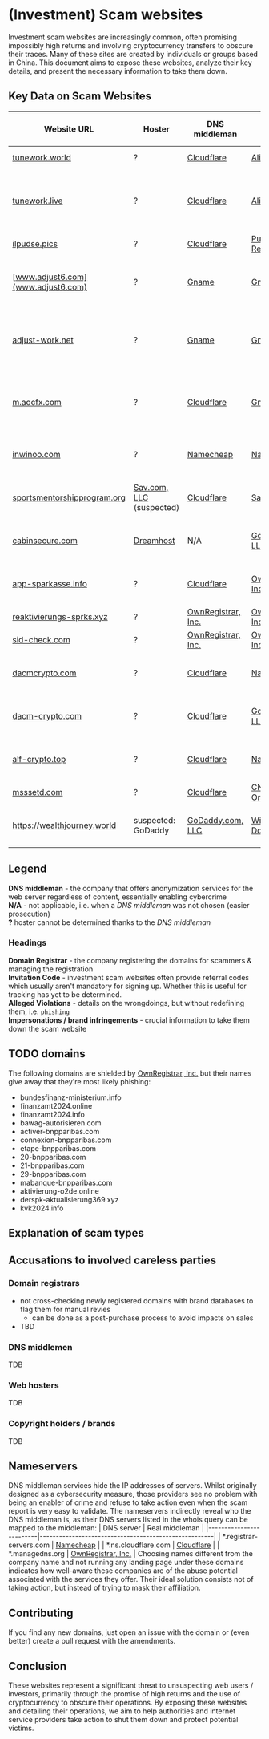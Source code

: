 # (Investment) Scam websites

Investment scam websites are increasingly common, often promising impossibly high returns and involving cryptocurrency transfers to obscure their traces. Many of these sites are created by individuals or groups based in China. This document aims to expose these websites, analyze their key details, and present the necessary information to take them down.

## Key Data on Scam Websites

| Website URL          | Hoster         | DNS middleman | Domain Registrar | Invitation Code | Alleged Violations | Impersonations / brand infringements |
|----------------------|----------------|--------------------|------------------|-----------------|--------------------------------------|-------------------------------------------|
| [tunework.world](https://tunework.world) | ? | [Cloudflare](https://www.cloudflare.com/trust-hub/reporting-abuse) | [Alibaba](https://www.alibabacloud.com/domain) |  `HK3YNF` | redirects to tunework.live | - |
| [tunework.live](https://tunework.live) | ? | [Cloudflare](https://www.cloudflare.com/trust-hub/reporting-abuse) | [Alibaba](https://www.alibabacloud.com/domain) | `HK3YNF` | cryptocurrency investment scam advertised as a work opportunity | alleges to be partners with Google, Apple, Microsoft, Meta, TikTok, and |
| [ilpudse.pics](https://ilpudse.pics) | ? | [Cloudflare](https://www.cloudflare.com/trust-hub/reporting-abuse) | [Public Domain Registry](https://publicdomainregistry.com) | - | investment scam | pretends to be [Spiegel](https://www.spiegel.de) |
| [www.adjust6.com](www.adjust6.com) | ? | [Gname](https://www.gname.com) | [Gname](https://www.gname.com) | - | forwards to [a WhatsApp number](https://api.whatsapp.com/send/?phone=447562167485&text&type=phone_number&app_absent=0) which tells you to visit [adjust-work.net](https://www.adjust-work.net) | [adjust.com](https://www.adjust.com) |
| [adjust-work.net](https://www.adjust-work.net) | ? | [Gname](https://www.gname.com) | [Gname](https://www.gname.com) | `bWejuP` | Cryptocurrency investment scam involving the Telegram number +33745348532 | using the name and logo of [adjust.com](https://www.adjust.com) |
| [m.aocfx.com](https://m.aocfx.com) | ? | [Cloudflare](https://www.cloudflare.com/trust-hub/reporting-abuse) | [Gname](https://www.gname.com) | `BUOYGV` | cryptocurrency investment scam involving the Telegram username `BainCapitalDelia` | impersonates [BainCapital](https://www.baincapital.com) in WhatsApp & uses their logo |
| [inwinoo.com](https://inwinoo.com) | ? | [Namecheap](http://www.namecheap.com) | [Namecheap](http://www.namecheap.com) | - | collecting contact data for an investment scam | [Tagesschau](https://www.tagesschau.de) |
| [sportsmentorshipprogram.org](http://sportsmentorshipprogram.org) | [Sav.com, LLC](http://sav.com) (suspected) | [Cloudflare](https://www.cloudflare.com/trust-hub/reporting-abuse) | [Sav.com, LLC](http://sav.com) | - | collecting contact data for an investment scam | [Tagesschau](https://www.tagesschau.de) |
| [cabinsecure.com](https://cabinsecure.com/ca5yl2k.php) | [Dreamhost](https://www.dreamhost.com/legal/abuse) | N/A | [GoDaddy.com, LLC](https://supportcenter.godaddy.com/AbuseReport) | - | collecting contact data for an investment scam | [Tagesschau](https://www.tagesschau.de) |
| [app-sparkasse.info](https://app-sparkasse.info)  |? | [Cloudflare](https://www.cloudflare.com/trust-hub/reporting-abuse) | [OwnRegistrar, Inc.](https://ownregistrar.com/abuse) | - | redirects to [reaktivierungs-sprks.xyz](https://reaktivierungs-sprks.xyz) for phishing | [Sparkasse](https://www.sparkasse.de) |
| [reaktivierungs-sprks.xyz](https://reaktivierungs-sprks.xyz) | ? | [OwnRegistrar, Inc.](https://ownregistrar.com/abuse) | [OwnRegistrar, Inc.](https://ownregistrar.com/abuse) | - | phishing | [Sparkasse](https://www.sparkasse.de) |
| [sid-check.com](https://sid-check.com) | ? | [OwnRegistrar, Inc.](https://ownregistrar.com/abuse) | [OwnRegistrar, Inc.](https://ownregistrar.com/abuse) | - | phishing | [Sparkasse](https://www.sparkasse.de) |
| [dacmcrypto.com](https://www.dacmcrypto.com/h5/#/pages/mine/register?invite_code=HFBHXR.) | ? | [Cloudflare](https://www.cloudflare.com/trust-hub/reporting-abuse) | [NameSilo, LLC](https://www.namesilo.com/report_abuse.php) | `HFBHXR` | cryptocurrency investment scam (presented as mining) | - |
| [dacm-crypto.com](https://www.dacm-crypto.com/h5/#/pages/mine/register?invite_code=DL7QGZ) | ? | [Cloudflare](https://www.cloudflare.com/trust-hub/reporting-abuse) | [GoDaddy.com, LLC](https://supportcenter.godaddy.com/AbuseReport) | `DL7QGZ` | cryptocurrency investment scam (presented as mining) | - |
| [alf-crypto.top](https://www.alf-crypto.top/h5/#/pages/mine/register?invite_code=UJJGWR) | ? | [Cloudflare](https://www.cloudflare.com/trust-hub/reporting-abuse) | [NameSilo, LLC](https://www.namesilo.com/report_abuse.php) | `UJJGWR` | cryptocurrency investment scam (presented as mining) | - |
| [msssetd.com](https://msssetd.com/#/login?type=register&yCode=88jo9762308) | ? | [Cloudflare](https://www.cloudflare.com/trust-hub/reporting-abuse) | [CNO Bin / Ordertld](http://www.ordertld.com/support.html) | `88jo9762308` | cryptocurrency investment scam | - |
| https://wealthjourney.world | suspected: GoDaddy | [GoDaddy.com, LLC](https://supportcenter.godaddy.com/AbuseReport) | [Wild West Domains, LLC](https://www.wildwestdomains.com) | - | gateway for a Whatsapp-based investment scam | impersonates [Martin Currie Limited](https://www.martincurrie.com) in Whatsapp |

## Legend
**DNS middleman** - the company that offers anonymization services for the web server regardless of content, essentially enabling cybercrime  
**N/A** - not applicable, i.e. when a *DNS middleman* was not chosen (easier prosecution)  
**?** hoster cannot be determined thanks to the *DNS middleman*  
### Headings
 **Domain Registrar** - the company registering the domains for scammers & managing the registration  
 **Invitation Code** - investment scam websites often provide referral codes which usually aren't mandatory for signing up. Whether this is useful for tracking has yet to be determined.  
 **Alleged Violations** - details on the wrongdoings, but without redefining them, i.e. `phishing`  
 **Impersonations / brand infringements** - crucial information to take them down the scam website

## TODO domains
The following domains are shielded by [OwnRegistrar, Inc.](https://ownregistrar.com/abuse) but their names give away that they're most likely phishing:
- bundesfinanz-ministerium.info
- finanzamt2024.online
- finanzamt2024.info
- bawag-autorisieren.com
- activer-bnpparibas.com
- connexion-bnpparibas.com
- etape-bnpparibas.com
- 20-bnpparibas.com
- 21-bnpparibas.com
- 29-bnpparibas.com
- mabanque-bnpparibas.com
- aktivierung-o2de.online
- derspk-aktualisierung369.xyz
- kvk2024.info

## Explanation of scam types

## Accusations to involved careless parties
### Domain registrars
- not cross-checking newly registered domains with brand databases to flag them for manual revies
  - can be done as a post-purchase process to avoid impacts on sales
- TBD
### DNS middlemen
TDB
### Web hosters
TDB
### Copyright holders / brands
TDB

## Nameservers
DNS middleman services hide the IP addresses of servers. Whilst originally designed as a cybersecurity measure, those providers see no problem with being an enabler of crime and refuse to take action even when the scam report is very easy to validate. The nameservers indirectly reveal who the DNS middleman is, as their DNS servers listed in the whois query can be mapped to the middleman:
| DNS server              | Real middleman                                       |
|-------------------------|------------------------------------------------------|
| *.registrar-servers.com | [Namecheap](http://www.namecheap.com)                |
| *.ns.cloudflare.com     | [Cloudflare](https://www.cloudflare.com)             |
| *.managedns.org         | [OwnRegistrar, Inc.](https://ownregistrar.com/abuse) |
Choosing names different from the company name and not running any landing page under these domains indicates how well-aware these companies are of the abuse potential associated with the services they offer. Their ideal solution consists not of taking action, but instead of trying to mask their affiliation.

## Contributing
If you find any new domains, just open an issue with the domain or (even better) create a pull request with the amendments.

## Conclusion

These websites represent a significant threat to unsuspecting web users / investors, primarily through the promise of high returns and the use of cryptocurrency to obscure their operations. By exposing these websites and detailing their operations, we aim to help authorities and internet service providers take action to shut them down and protect potential victims.

